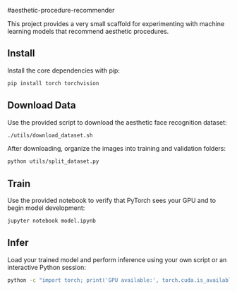 #aesthetic-procedure-recommender

This project provides a very small scaffold for experimenting with machine learning models that recommend aesthetic procedures.

## Install

Install the core dependencies with pip:

```bash
pip install torch torchvision
```

## Download Data

Use the provided script to download the aesthetic face recognition dataset:

```bash
./utils/download_dataset.sh
```

After downloading, organize the images into training and validation folders:

```bash
python utils/split_dataset.py
```

## Train

Use the provided notebook to verify that PyTorch sees your GPU and to begin model development:

```bash
jupyter notebook model.ipynb
```

## Infer

Load your trained model and perform inference using your own script or an interactive Python session:

```bash
python -c "import torch; print('GPU available:', torch.cuda.is_available())"
```
